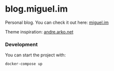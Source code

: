 blog.miguel.im
===================

Personal blog. You can check it out here: [miguel.im](http://miguel.im)

Theme inspiration: [andre.arko.net](https://github.com/indirect/andre.arko.net)

### Development

You can start the project with:

```
docker-compose up
```